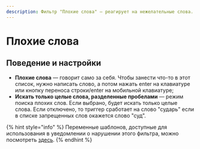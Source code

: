 ```yaml
---
description: Фильтр "Плохие слова" — реагирует на нежелательные слова.
---
```


# Плохие слова

## Поведение и настройки <a id="behaviour"></a>

* **Плохие слова** — говорит само за себя. Чтобы занести что-то в этот список, нужно написать слово, а потом нажать enter на клавиатуре или кнопку переноса строки/enter на мобильной клавиатуре;
* **Искать только целые слова, разделенные пробелами** — режим поиска плохих слов. Если выбрано, будет искать только целые слова. Если отключено, то триггер сработает на слово "сударь" если в списке запрещенных слов окажется слово "суд".

{% hint style="info" %}
Переменные шаблонов, доступные для использования в уведомлении о нарушении этого фильтра, можно посмотреть [здесь](../message-templates/advanced/variables.md#filtr-plokhie-slova).
{% endhint %}



